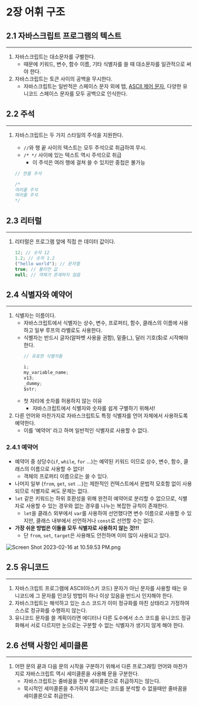 # 2장 어휘 구조

## 2.1 자바스크립트 프로그램의 텍스트

---

1. 자바스크립트는 대소문자를 구별한다.
    - 때문에 키워드, 변수, 함수 이름, 기타 식별자를 쓸 때 대소문자를 일관적으로 써야 한다.
2. 자바스크립트는 토큰 사이의 공백을 무시한다.
    - 자바스크립트는 일반적은 스페이스 문자 외에 탭, [ASCII 제어 문자](https://namu.wiki/w/%EC%95%84%EC%8A%A4%ED%82%A4%20%EC%BD%94%EB%93%9C), 다양한 유니코드 스페이스 문자를 모두 공백으로 인식한다.

## 2.2 주석

---

1. 자바스크립트는 두 가지 스타일의 주석을 지원한다.

    - `//`와 행 끝 사이의 텍스트는 모두 주석으로 취급하여 무시.
    - `/* */` 사이에 있는 텍스트 역시 주석으로 취급
        - 이 주석은 여러 행에 걸쳐 쓸 수 있지만 중첩은 불가능

    ```jsx
    // 한줄 주석

    /*
    여러줄 주석
    여러줄 주석
    */
    ```

## 2.3 리터럴

---

1. 리터럴은 프로그램 앞에 직접 쓴 데이터 값이다.

    ```jsx
    12; // 숫자 12
    1.2; // 숫자 1.2
    ("hello world"); // 문자열
    true; // 불리언 값
    null; // 객체가 존재하지 않음
    ```

## 2.4 식별자와 예약어

---

1. 식별자는 이름이다.
    - 자바스크립트에서 식별자는 상수, 변수, 프로퍼티, 함수, 클래스의 이름에 사용하고 일부 루프의 라벨로도 사용한다.
    - 식별자는 반드시 글자(알파벳 사용을 권함), 밑줄(\_), 달러 기호($)로 시작해야 한다.
        ```jsx
        // 유효한 식별자들

        i;
        my_variable_name;
        v13;
        _dummy;
        $str;
        ```
    - 첫 자리에 숫자를 허용하지 않는 이유
        - 자바스크립트에서 식별자와 숫자를 쉽게 구별하기 위해서!
2. 다른 언어와 마찬가지로 자바스크립트도 특정 식별자를 언어 자체에서 사용하도록 예약한다.
    - 이를 ‘예약어’ 라고 하며 일반적인 식별자로 사용할 수 없다.

### 2.4.1 예약어

-   예약어 중 상당수(`if`, `while`, `for` …)는 예약된 키워드 이므로 상수, 변수, 함수, 클래스의 이름으로 사용할 수 없다!
    -   객체의 프로퍼티 이름으로는 쓸 수 있다.
-   나머지 일부 (`from`, `get`, `set` …)는 제한적인 컨텍스트에서 문법적 모호함 없이 사용되므로 식별자로 써도 문제는 없다.
-   `let` 같은 키워드는 하위 호환성을 위해 완전히 예약어로 분리할 수 없으므로, 식별자로 사용할 수 있는 경우와 없는 경우를 나누는 복잡한 규칙이 존재한다.
    -   `let`을 클래스 외부에서 `var`를 사용하여 선언했다면 변수 이름으로 사용할 수 있지만, 클래스 내부에서 선언하거나 `const`로 선언할 수는 없다.
-   **가장 쉬운 방법은 이들을 모두 식별자로 사용하지 않는 것!!!**
    -   단 `from`, `set`, `target`은 사용해도 안전하며 이미 많이 사용되고 있다.

![Screen Shot 2023-02-16 at 10.59.53 PM.png](2%E1%84%8C%E1%85%A1%E1%86%BC%20%E1%84%8B%E1%85%A5%E1%84%92%E1%85%B1%20%E1%84%80%E1%85%AE%E1%84%8C%E1%85%A9%20356db9fb15ef4e13aaf8e550cb8bd793/Screen_Shot_2023-02-16_at_10.59.53_PM.png)

## 2.5 유니코드

---

1. 자바스크립트 프로그램에 ASCII(아스키 코드) 문자가 아닌 문자를 사용할 때는 유니코드에 그 문자를 인코딩 방법이 하나 이상 있음을 반드시 인지해야 한다.
2. 자바스크립트는 해석하고 있는 소스 코드가 이미 정규화를 마친 상태라고 가정하여 스스로 정규화를 수행하지 않는다.
3. 유니코드 문자를 쓸 계획이라면 에디터나 다른 도수에서 소스 코드를 유니코드 정규화해서 서로 다르지만 눈으로는 구분할 수 없는 식별자가 생기지 않게 해야 한다.

## 2.6 선택 사항인 세미클론

---

1. 어떤 문의 끝과 다음 문의 시작을 구분하기 위해서 다른 프로그래밍 언어와 마찬가지로 자바스크립트 역시 세미클론을 사용해 문을 구분한다.
    - 자바스크립트는 줄바꿈을 전부 세미콜론으로 취급하지는 않는다.
    - 묵시적인 세미콜론을 추가하지 않고서는 코드를 분석할 수 없을때만 줄바꿈을 세미콜론으로 취급한다.
